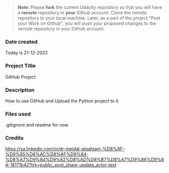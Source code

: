 >**Note**: Please **fork** the current Udacity repository so that you will have a **remote** repository in **your** Github account. Clone the remote repository to your local machine. Later, as a part of the project "Post your Work on Github", you will push your proposed changes to the remote repository in your Github account.

### Date created
Today is 21-12-2022

### Project Title
GitHub Project

### Description
How to use GitHub and Upload the Python project to it 

### Files used
.gitignore and readme for now 

### Credits
https://sa.linkedin.com/in/dr-mejdal-alqahtani-%D8%AF-%D9%85%D8%AC%D8%AF%D9%84-%D8%A7%D9%84%D9%82%D8%AD%D8%B7%D8%A7%D9%86%D9%8A-18171b42?trk=public_post_share-update_actor-text

